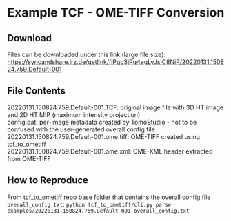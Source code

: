 # Example TCF - OME-TIFF Conversion

## Download
Files can be downloaded under this link (large file size): https://syncandshare.lrz.de/getlink/fiPqd3jPq4egLyJsiC8NiP/20220131.150824.759.Default-001   

## File Contents
20220131.150824.759.Default-001.TCF: original image file with 3D HT image and 2D HT MIP (maximum intensity projection)   
config.dat: per-image metadata created by TomoStudio - not to be confused with the user-generated overall config file
20220131.150824.759.Default-001.ome.tiff: OME-TIFF created using tcf_to_ometiff   
20220131.150824.759.Default-001.ome.xml: OME-XML header extracted from OME-TIFF

## How to Reproduce
From tcf\_to\_ometiff repo base folder that contains the overall config file `overall_config.txt`:
`python tcf_to_ometiff/cli.py parse examples/20220131.150824.759.Default-001 overall_config.txt`
